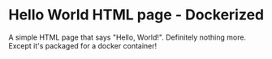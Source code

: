 # Hello World HTML page - Dockerized
A simple HTML page that says "Hello, World!". Definitely nothing more. Except it's packaged for a docker container!

